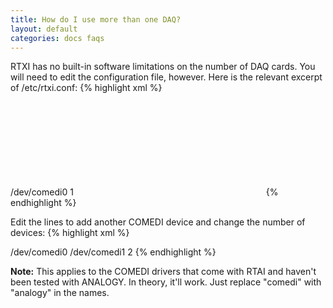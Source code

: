 ```yaml
---
title: How do I use more than one DAQ?
layout: default
categories: docs faqs
---
```


RTXI has no built-in software limitations on the number of DAQ cards. You will need to edit the configuration file, however. Here is the relevant excerpt of /etc/rtxi.conf:
{% highlight xml %}
<OBJECT component="plugin" library="comedi_driver.so" id="2" >
<PARAM name="0" >/dev/comedi0</PARAM>
<PARAM name="Num Devices" >1</PARAM>
<OBJECT id="13" name="0" />
</OBJECT>
{% endhighlight %}

Edit the lines to add another COMEDI device and change the number of devices:
{% highlight xml %}
<PARAM name="0" >/dev/comedi0</PARAM>
<PARAM name="0" >/dev/comedi1</PARAM>
<PARAM name="Num Devices" >2</PARAM>
{% endhighlight %}

**Note:** This applies to the COMEDI drivers that come with RTAI and haven't been tested with ANALOGY. In theory, it'll work. Just replace "comedi" with "analogy" in the names. 

